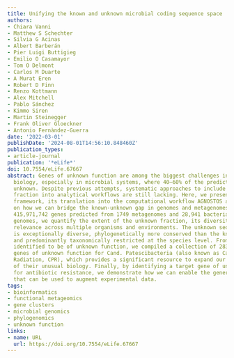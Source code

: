 ```yaml
---
title: Unifying the known and unknown microbial coding sequence space
authors:
- Chiara Vanni
- Matthew S Schechter
- Silvia G Acinas
- Albert Barberán
- Pier Luigi Buttigieg
- Emilio O Casamayor
- Tom O Delmont
- Carlos M Duarte
- A Murat Eren
- Robert D Finn
- Renzo Kottmann
- Alex Mitchell
- Pablo Sánchez
- Kimmo Siren
- Martin Steinegger
- Frank Oliver Gloeckner
- Antonio Fernàndez-Guerra
date: '2022-03-01'
publishDate: '2024-08-01T14:56:10.848460Z'
publication_types:
- article-journal
publication: '*eLife*'
doi: 10.7554/eLife.67667
abstract: Genes of unknown function are among the biggest challenges in molecular
  biology, especially in microbial systems, where 40–60% of the predicted genes are
  unknown. Despite previous attempts, systematic approaches to include the unknown
  fraction into analytical workflows are still lacking. Here, we present a conceptual
  framework, its translation into the computational workflow AGNOSTOS and a demonstration
  on how we can bridge the known-unknown gap in genomes and metagenomes. By analyzing
  415,971,742 genes predicted from 1749 metagenomes and 28,941 bacterial and archaeal
  genomes, we quantify the extent of the unknown fraction, its diversity, and its
  relevance across multiple organisms and environments. The unknown sequence space
  is exceptionally diverse, phylogenetically more conserved than the known fraction
  and predominantly taxonomically restricted at the species level. From the 71 M genes
  identified to be of unknown function, we compiled a collection of 283,874 lineage-specific
  genes of unknown function for Cand. Patescibacteria (also known as Candidate Phyla
  Radiation, CPR), which provides a significant resource to expand our understanding
  of their unusual biology. Finally, by identifying a target gene of unknown function
  for antibiotic resistance, we demonstrate how we can enable the generation of hypotheses
  that can be used to augment experimental data.
tags:
- bioinformatics
- functional metageomics
- gene clusters
- microbial genomics
- phylogenomics
- unknown function
links:
- name: URL
  url: https://doi.org/10.7554/eLife.67667
---
```

